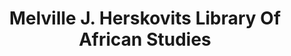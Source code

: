---
layout: repo
title: "Melville J. Herskovits Library Of African Studies"
id: 15869
permalink: repos/15869/
---